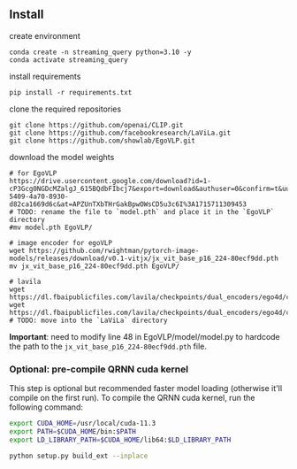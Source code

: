 ## Install

create environment
~~~
conda create -n streaming_query python=3.10 -y
conda activate streaming_query
~~~

install requirements
~~~
pip install -r requirements.txt
~~~

clone the required repositories
~~~
git clone https://github.com/openai/CLIP.git
git clone https://github.com/facebookresearch/LaViLa.git
git clone https://github.com/showlab/EgoVLP.git                  
~~~

download the model weights
~~~
# for EgoVLP
https://drive.usercontent.google.com/download?id=1-cP3Gcg0NGDcMZalgJ_615BQdbFIbcj7&export=download&authuser=0&confirm=t&uuid=cdd022c6-5409-4a70-8930-d82ca1669d6c&at=APZUnTXbTHrGakBpwOWsCD5u3c6I%3A1715711309453
# TODO: rename the file to `model.pth` and place it in the `EgoVLP` directory
#mv model.pth EgoVLP/

# image encoder for egoVLP
wget https://github.com/rwightman/pytorch-image-models/releases/download/v0.1-vitjx/jx_vit_base_p16_224-80ecf9dd.pth
mv jx_vit_base_p16_224-80ecf9dd.pth EgoVLP/

# lavila
wget https://dl.fbaipublicfiles.com/lavila/checkpoints/dual_encoders/ego4d/clip_openai_timesformer_base.narrator_rephraser.ep_0005.md5sum_d73a9c.pth
wget https://dl.fbaipublicfiles.com/lavila/checkpoints/dual_encoders/ego4d/clip_openai_timesformer_large.narrator_rephraser.ep_0003.md5sum_c89337.pth
# TODO: move into the `LaViLa` directory
~~~

**Important**: need to modify line 48 in EgoVLP/model/model.py to hardcode the path to the `jx_vit_base_p16_224-80ecf9dd.pth` file.


### Optional: pre-compile QRNN cuda kernel

This step is optional but recommended faster model loading (otherwise it'll compile on the first run).
To compile the QRNN cuda kernel, run the following command:

```bash
export CUDA_HOME=/usr/local/cuda-11.3
export PATH=$CUDA_HOME/bin:$PATH
export LD_LIBRARY_PATH=$CUDA_HOME/lib64:$LD_LIBRARY_PATH

python setup.py build_ext --inplace
```